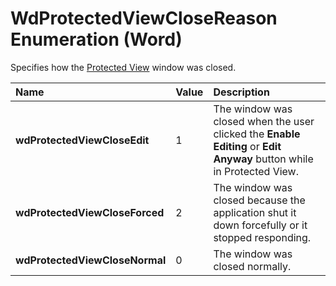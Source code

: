 
# WdProtectedViewCloseReason Enumeration (Word)

Specifies how the [Protected View](d77e80e7-c54e-5954-1586-dacd3c9f7434.md) window was closed.



|**Name**|**Value**|**Description**|
|:-----|:-----|:-----|
|**wdProtectedViewCloseEdit**|1|The window was closed when the user clicked the  **Enable Editing** or **Edit Anyway** button while in Protected View.|
|**wdProtectedViewCloseForced**|2|The window was closed because the application shut it down forcefully or it stopped responding.|
|**wdProtectedViewCloseNormal**|0|The window was closed normally.|
